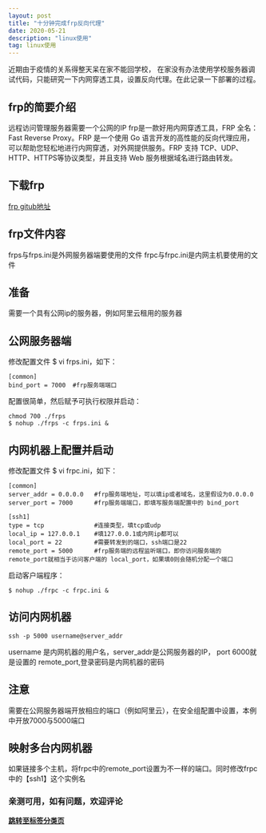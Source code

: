 ```yaml
---
layout: post
title: "十分钟完成frp反向代理"
date: 2020-05-21
description: "linux使用"
tag: linux使用 
--- 
```


近期由于疫情的关系得整天呆在家不能回学校， 在家没有办法使用学校服务器调试代码，只能研究一下内网穿透工具，设置反向代理。在此记录一下部署的过程。
## frp的简要介绍

远程访问管理服务器需要一个公网的IP
frp是一款好用内网穿透工具，FRP 全名：Fast Reverse Proxy。FRP 是一个使用 Go 语言开发的高性能的反向代理应用，可以帮助您轻松地进行内网穿透，对外网提供服务。FRP 支持 TCP、UDP、HTTP、HTTPS等协议类型，并且支持 Web 服务根据域名进行路由转发。

## 下载frp

[frp gitub地址](https://github.com/fatedier/frp/releases)

## frp文件内容

frps与frps.ini是外网服务器端要使用的文件
frpc与frpc.ini是内网主机要使用的文件

## 准备

需要一个具有公网ip的服务器，例如阿里云租用的服务器

## 公网服务器端

修改配置文件 $ vi frps.ini，如下：
```
[common]
bind_port = 7000  #frp服务端端口
```
配置很简单，然后赋予可执行权限并启动：



```
chmod 700 ./frps
$ nohup ./frps -c frps.ini &
```


## 内网机器上配置并启动

修改配置文件 $ vi frpc.ini，如下：
```
[common]
server_addr = 0.0.0.0   #frp服务端地址，可以填ip或者域名，这里假设为0.0.0.0
server_port = 7000      #frp服务端端口，即填写服务端配置中的 bind_port

[ssh1]
type = tcp              #连接类型，填tcp或udp
local_ip = 127.0.0.1    #填127.0.0.1或内网ip都可以
local_port = 22         #需要转发到的端口，ssh端口是22
remote_port = 5000      #frp服务端的远程监听端口，即你访问服务端的remote_port就相当于访问客户端的 local_port，如果填0则会随机分配一个端口
```
启动客户端程序：
```
$ nohup ./frpc -c frpc.ini &
```
## 访问内网机器
```
ssh -p 5000 username@server_addr  
```
username 是内网机器的用户名，server_addr是公网服务器的IP，
port 6000就是设置的 remote_port,登录密码是内网机器的密码


## 注意

需要在公网服务器端开放相应的端口（例如阿里云），在安全组配置中设置，本例中开放7000与5000端口


## 映射多台内网机器

如果链接多个主机，将frpc中的remote_port设置为不一样的端口。同时修改frpc中的【ssh1】这个实例名


### 亲测可用，如有问题，欢迎评论

**[跳转至标签分类页](https://lxztju.github.io/tags/)**